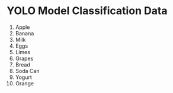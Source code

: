 # YOLO Model Classification Data
1. Apple
2. Banana
4. Milk
5. Eggs
6. Limes
7. Grapes
8. Bread
9. Soda Can
10. Yogurt
11. Orange

